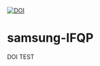 [![DOI](https://zenodo.org/badge/263837539.svg)](https://zenodo.org/badge/latestdoi/263837539)



# samsung-IFQP

DOI TEST
